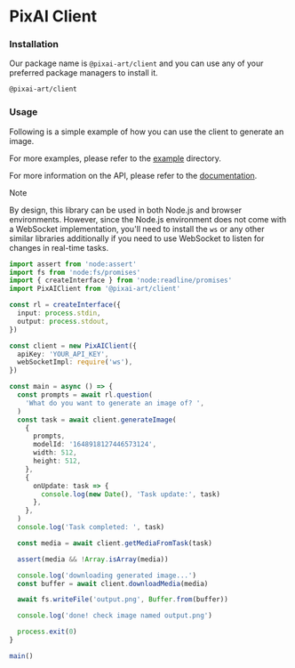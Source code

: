 # PixAI Client

### Installation

Our package name is `@pixai-art/client` and
you can use any of your preferred package managers to install it.

```bash
@pixai-art/client
```

### Usage

Following is a simple example of how you can use the client to generate an image.

For more examples, please refer to the [example](./example) directory.

For more information on the API, please refer to the [documentation](https://platform.pixai.art/docs).

> [!NOTE]
> By design, this library can be used in both Node.js and browser environments. However, since the Node.js environment does not come with a WebSocket implementation, you'll need to install the `ws` or any other similar libraries additionally if you need to use WebSocket to listen for changes in real-time tasks.

```typescript
import assert from 'node:assert'
import fs from 'node:fs/promises'
import { createInterface } from 'node:readline/promises'
import PixAIClient from '@pixai-art/client'

const rl = createInterface({
  input: process.stdin,
  output: process.stdout,
})

const client = new PixAIClient({
  apiKey: 'YOUR_API_KEY',
  webSocketImpl: require('ws'),
})

const main = async () => {
  const prompts = await rl.question(
    'What do you want to generate an image of? ',
  )
  const task = await client.generateImage(
    {
      prompts,
      modelId: '1648918127446573124',
      width: 512,
      height: 512,
    },
    {
      onUpdate: task => {
        console.log(new Date(), 'Task update:', task)
      },
    },
  )
  console.log('Task completed: ', task)

  const media = await client.getMediaFromTask(task)

  assert(media && !Array.isArray(media))

  console.log('downloading generated image...')
  const buffer = await client.downloadMedia(media)

  await fs.writeFile('output.png', Buffer.from(buffer))

  console.log('done! check image named output.png')

  process.exit(0)
}

main()
```
